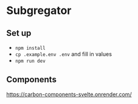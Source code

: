 # Subgregator

## Set up

- `npm install`
- `cp .example.env .env` and fill in values
- `npm run dev`

## Components

https://carbon-components-svelte.onrender.com/
